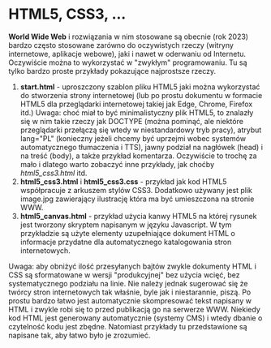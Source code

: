 # HTML5, CSS3, ...

__World Wide Web__ i rozwiązania w nim stosowane są obecnie (rok 2023)
bardzo często stosowane zarówno do oczywistych rzeczy (witryny internetowe,
aplikacje webowe), jaki i nawet w oderwaniu od Internetu. Oczywiście można
to wykorzystać w "zwykłym" programowaniu. Tu są tylko bardzo proste przykłady
pokazujące najprostsze rzeczy.

1. **start.html** - uproszczony szablon pliku HTML5 jaki można wykorzystać
   do stworzenia strony internetowej (lub po prostu dokumentu w formacie HTML5
   dla przeglądarki internetowej takiej jak Edge, Chrome, Firefox itd.)
   Uwaga: choć miał to być minimalistyczny plik HTML5, to znalazły się w nim
   takie rzeczy jak DOCTYPE (można pominąć, ale niektóre przeglądarki przełączą
   się wtedy w niestandardowy tryb pracy), atrybut lang="PL" (konieczny jeżeli
   chcemy być uprzejmi wobec systemów automatycznego tłumaczenia i TTS),
   jawny podział na nagłówek (head) i na treść (body), a także przykład
   komentarza. Oczywiście to trochę za mało i dlatego warto zobaczyć inne
   przykłady, jak choćby *html5_css3.html* itd.
1. **html5_css3.html** i **html5_css3.css** - przykład jak kod HTML5
   współpracuje z arkuszem stylów CSS3. Dodatkowo używany jest plik image.jpg
   zawierający ilustrację która ma być umieszczona na stronie WWW.
1. **html5_canvas.html** - przykład użycia kanwy HTML5 na której rysunek jest
   tworzony skryptem napisanym w języku Javascript. W tym przykładzie są użyte
   elementy <meta> uzupełniające dokument HTML o informacje przydatne dla
   automatycznego katalogowania stron internetowych.

Uwaga: aby obniżyć ilość przesyłanych bajtów zwykle dokumenty HTML i CSS są
sformatowane w wersji "produkcyjnej" bez użycia wcięć, bez systematycznego
podziału na linie. Nie należy jednak sugerować się że twórcy stron internetowych
tak właśnie, byle jak i niestarannie, piszą. Po prostu bardzo łatwo jest
automatycznie skompresować tekst napisany w HTML i zwykle robi się to przed
publikacją go na serwerze WWW. Niekiedy kod HTML jest generowany automatycznie
(systemy CMS) i wtedy dbanie o czytelność kodu jest zbędne. 
Natomiast przykłady tu przedstawione są napisane tak, aby łatwo było je
zrozumieć.
